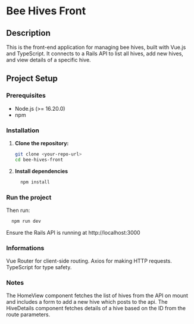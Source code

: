 # Bee Hives Front

## Description
This is the front-end application for managing bee hives, built with Vue.js and TypeScript. It connects to a Rails API to list all hives, add new hives, and view details of a specific hive.

## Project Setup

### Prerequisites
- Node.js (>= 16.20.0)
- npm

### Installation

1. **Clone the repository:**
   ```bash
   git clone <your-repo-url>
   cd bee-hives-front
2. **Install dependencies**
   ```bash
     npm install

### Run the project
Then run: 
   ```bash
     npm run dev
 ```
Ensure the Rails API is running at http://localhost:3000

### Informations
Vue Router for client-side routing.
Axios for making HTTP requests.
TypeScript for type safety.

### Notes
The HomeView component fetches the list of hives from the API on mount and includes a form to add a new hive which posts to the api.
The HiveDetails component fetches details of a hive based on the ID from the route parameters.
